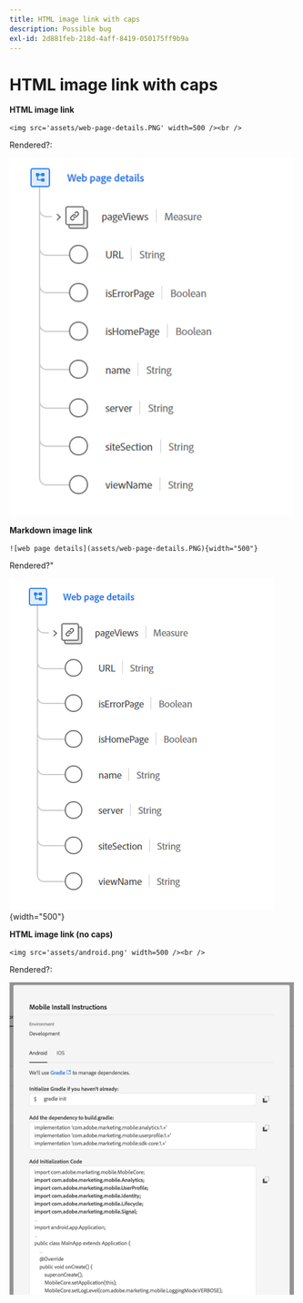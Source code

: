 ```yaml
---
title: HTML image link with caps
description: Possible bug
exl-id: 2d881feb-218d-4aff-8419-050175ff9b9a
---
```

# HTML image link with caps

**HTML image link**

`<img src='assets/web-page-details.PNG' width=500 /><br />`

Rendered?:

<img src='assets/web-page-details.PNG' width=500 /><br />

**Markdown image link**

`![web page details](assets/web-page-details.PNG){width="500"}`

Rendered?"

![web page details](assets/web-page-details.PNG){width="500"}


**HTML image link (no caps)**

`<img src='assets/android.png' width=500 /><br />`

Rendered?:

<img src='assets/android.png' width=500 /><br />
